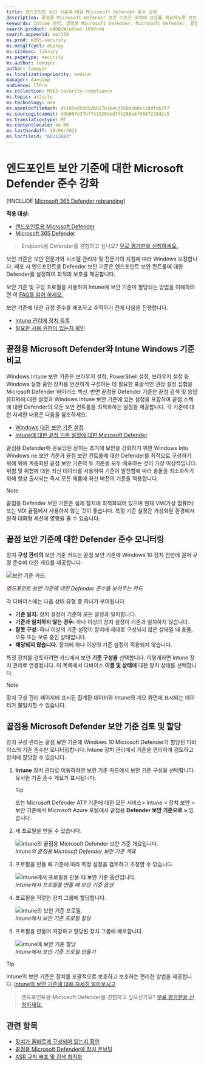 ```yaml
---
title: 엔드포인트 보안 기준에 대한 Microsoft Defender 준수 강화
description: 끝점용 Microsoft Defender 보안 기준은 최적의 보호를 제공하도록 보안 제어를 설정합니다.
keywords: Intune 관리, 끝점용 Microsoft Defender, Microsoft Defender, 끝점 ASR용 Microsoft Defender, 보안 기준
search.product: eADQiWindows 10XVcnh
search.appverid: met150
ms.prod: m365-security
ms.mktglfcycl: deploy
ms.sitesec: library
ms.pagetype: security
ms.author: lomayor
author: lomayor
ms.localizationpriority: medium
manager: dansimp
audience: ITPro
ms.collection: M365-security-compliance
ms.topic: article
ms.technology: mde
ms.openlocfilehash: db185e85d052b01761b4c3558dab8ec20df563f7
ms.sourcegitcommit: d4b867e37bf741528ded7fb289e4f6847228d2c5
ms.translationtype: MT
ms.contentlocale: ko-KR
ms.lasthandoff: 10/06/2021
ms.locfileid: "60213883"
---
```

# <a name="increase-compliance-to-the-microsoft-defender-for-endpoint-security-baseline"></a>엔드포인트 보안 기준에 대한 Microsoft Defender 준수 강화

[!INCLUDE [Microsoft 365 Defender rebranding](../../includes/microsoft-defender.md)]

**적용 대상:**
- [엔드포인트용 Microsoft Defender](https://go.microsoft.com/fwlink/p/?linkid=2154037)
- [Microsoft 365 Defender](https://go.microsoft.com/fwlink/?linkid=2118804)

> Endpoint용 Defender를 경험하고 싶나요? [무료 평가판을 신청하세요.](https://signup.microsoft.com/create-account/signup?products=7f379fee-c4f9-4278-b0a1-e4c8c2fcdf7e&ru=https://aka.ms/MDEp2OpenTrial?ocid=docs-wdatp-onboardconfigure-abovefoldlink)

보안 기준은 보안 전문가와 시스템 관리자 및 전문가의 지침에 따라 Windows 보장합니다. 배포 시 엔드포인트용 Defender 보안 기준은 엔드포인트 보안 컨트롤에 대한 Defender를 설정하여 최적의 보호를 제공합니다.

보안 기준 및 구성 프로필을 사용하여 Intune에 보안 기준이 할당되는 방법을 이해하려면 이 [FAQ를 읽어 하세요.](/intune/security-baselines#q--a)

보안 기준에 대한 규정 준수를 배포하고 추적하기 전에 다음을 진행합니다.

- [Intune 관리에 장치 등록](configure-machines.md#enroll-devices-to-intune-management)
- [필요한 사용 권한이 있는지 확인](configure-machines.md#obtain-required-permissions)

## <a name="compare-the-microsoft-defender-for-endpoint-and-the-windows-intune-security-baselines"></a>끝점용 Microsoft Defender와 Intune Windows 기준 비교

Windows Intune 보안 기준은 브라우저 설정, PowerShell 설정, 브라우저 설정 등 Windows 실행 중인 장치를 안전하게 구성하는 데 필요한 포괄적인 권장 설정 집합을 Microsoft Defender 바이러스 백신. 반면 끝점용 Defender 기준은 끝점 검색 및 응답(EDR)에 대한 설정과 Windows Intune 보안 기준에 있는 설정을 포함하여 끝점 스택에 대한 Defender의 모든 보안 컨트롤을 최적화하는 설정을 제공합니다. 각 기준에 대한 자세한 내용은 다음을 참조하세요.

- [Windows 대한 보안 기준 설정](/intune/security-baseline-settings-windows)
- [Intune에 대한 끝점 기준 설정에 대한 Microsoft Defender](/intune/security-baseline-settings-defender-atp)

끝점용 Defender에 온보딩된 장치는 초기에 보안을 강화하기 위한 Windows Intu Windows ne 보안 기준과 끝점 보안 컨트롤에 대한 Defender를 최적으로 구성하기 위해 위에 계층화된 끝점 보안 기준의 두 기준을 모두 배포하는 것이 가장 이상적입니다. 위험 및 위협에 대한 최신 데이터를 사용하여 기준이 발전함에 따라 충돌을 최소화하기 위해 항상 출시되는 즉시 모든 제품에 최신 버전의 기준을 적용합니다.

> [!NOTE]
> 끝점용 Defender 보안 기준은 실제 장치에 최적화되어 있으며 현재 VM(가상 컴퓨터) 또는 VDI 끝점에서 사용하지 않는 것이 좋습니다. 특정 기준 설정은 가상화된 환경에서 원격 대화형 세션에 영향을 줄 수 있습니다.

## <a name="monitor-compliance-to-the-defender-for-endpoint-security-baseline"></a>끝점 보안 기준에 대한 Defender 준수 모니터링

장치 **구성 관리의** 보안 기준 카드는 끝점 보안 기준에 Windows 10 장치 전반에 걸쳐 규정 준수에 대한 개요를 제공합니다. [](configure-machines.md)

![보안 기준 카드.](images/secconmgmt_baseline_card.png)

*엔드포인트 보안 기준에 대한 Defender 준수를 보여주는 카드*

각 디바이스에는 다음 상태 유형 중 하나가 부여됩니다.

- **기준 일치:** 장치 설정이 기준의 모든 설정과 일치합니다.
- **기준과 일치하지 않는 경우:** 하나 이상의 장치 설정이 기준과 일치하지 않습니다.
- **잘못 구성:** 하나 이상의 기준 설정이 장치에 제대로 구성되지 않은 상태일 때 충돌, 오류 또는 보류 중인 상태입니다.
- **해당되지 않습니다.** 장치에 하나 이상의 기준 설정이 적용되지 않습니다.

특정 장치를 검토하려면 카드에서 보안 **기준 구성을** 선택합니다. 이렇게하면 Intune 장치 관리로 연결됩니다. 이 목록에서 디바이스 **이름 및 상태에** 대한 장치 상태를 선택합니다.

> [!NOTE]
> 장치 구성 관리 페이지에 표시된 집계된 데이터와 Intune의 개요 화면에 표시되는 데이터가 불일치할 수 있습니다.

## <a name="review-and-assign-the-microsoft-defender-for-endpoint-security-baseline"></a>끝점용 Microsoft Defender 보안 기준 검토 및 할당

장치 구성 관리는 끝점 보안 기준에 Windows 10 Microsoft Defender가 할당된 디바이스의 기준 준수만 모니터링합니다. Intune 장치 관리에서 기준을 편리하게 검토하고 장치에 할당할 수 있습니다.

1. **Intune** 장치 관리로 이동하려면 보안 기준 카드에서 보안 기준 구성을 선택합니다.  유사한 기준 준수 개요가 표시됩니다.

   > [!TIP]
   > 또는 Microsoft Defender ATP 기준에 대한 모든 서비스> Intune > 장치 보안 > 보안 기준에서 Microsoft Azure 포털에서 끝점용 **Defender 보안 기준으로 >** 있습니다.

2. 새 프로필을 만들 수 있습니다.

   ![Intune의 끝점용 Microsoft Defender 보안 기준 개요입니다.](images/secconmgmt_baseline_intuneprofile1.png)<br>
   *Intune의 끝점용 Microsoft Defender 보안 기준 개요*

3. 프로필을 만들 때 기준에 따라 특정 설정을 검토하고 조정할 수 있습니다.

   ![Intune에서 프로필을 만들 때 보안 기준 옵션입니다.](images/secconmgmt_baseline_intuneprofile2.png)<br>
   *Intune에서 프로필을 만들 때 보안 기준 옵션*

4. 프로필을 적절한 장치 그룹에 할당합니다.

   ![Intune의 보안 기준 프로필.](images/secconmgmt_baseline_intuneprofile3.png)<br>
   *Intune에서 보안 기준 프로필 할당*

5. 프로필을 만들어 저장하고 할당된 장치 그룹에 배포합니다.

   ![Intune에 보안 기준 할당](images/secconmgmt_baseline_intuneprofile4.png)<br>
   *Intune에서 보안 기준 프로필 만들기*

> [!TIP]
> Intune의 보안 기준은 장치를 포괄적으로 보호하고 보호하는 편리한 방법을 제공합니다. [Intune의 보안 기준에 대해 자세히 알아보시고](/intune/security-baselines)

> 엔드포인트용 Microsoft Defender를 경험하고 싶으신가요? [무료 평가판을 신청하세요.](https://signup.microsoft.com/create-account/signup?products=7f379fee-c4f9-4278-b0a1-e4c8c2fcdf7e&ru=https://aka.ms/MDEp2OpenTrial?ocid=docs-wdatp-onboardconfigure-belowfoldlink)

## <a name="related-topics"></a>관련 항목

- [장치가 올바르게 구성되어 있는지 확인](configure-machines.md)
- [끝점용 Microsoft Defender에 장치 온보딩](configure-machines-onboarding.md)
- [ASR 규칙 배포 및 검색 최적화](configure-machines-asr.md)
